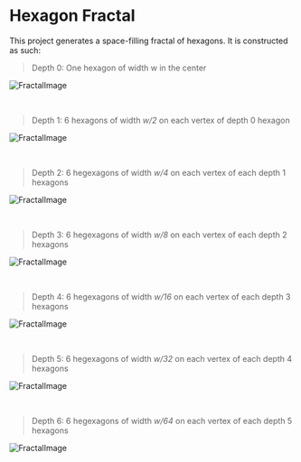 # Hexagon Fractal

This project generates a space-filling fractal of hexagons. It is constructed as such:

> Depth 0: One hexagon of width w in the center

![FractalImage](https://github.com/VictorSuciu/README-Assets/blob/master/Hexagon/HexagonFractal0.png)

<br>

> Depth 1: 6 hexagons of width *w/2* on each vertex of depth 0 hexagon

![FractalImage](https://github.com/VictorSuciu/README-Assets/blob/master/Hexagon/HexagonFractal1.png)

<br>

> Depth 2: 6 hegexagons of width *w/4* on each vertex of each depth 1 hexagons

![FractalImage](https://github.com/VictorSuciu/README-Assets/blob/master/Hexagon/HexagonFractal2.png)

<br>

> Depth 3: 6 hegexagons of width *w/8* on each vertex of each depth 2 hexagons

![FractalImage](https://github.com/VictorSuciu/README-Assets/blob/master/Hexagon/HexagonFractal3.png)

<br>

> Depth 4: 6 hegexagons of width *w/16* on each vertex of each depth 3 hexagons

![FractalImage](https://github.com/VictorSuciu/README-Assets/blob/master/Hexagon/HexagonFractal4.png)

<br>

> Depth 5: 6 hegexagons of width *w/32* on each vertex of each depth 4 hexagons

![FractalImage](https://github.com/VictorSuciu/README-Assets/blob/master/Hexagon/HexagonFractal5.png)

<br>

> Depth 6: 6 hegexagons of width *w/64* on each vertex of each depth 5 hexagons

![FractalImage](https://github.com/VictorSuciu/README-Assets/blob/master/Hexagon/HexagonFractal6.png)

<br>
